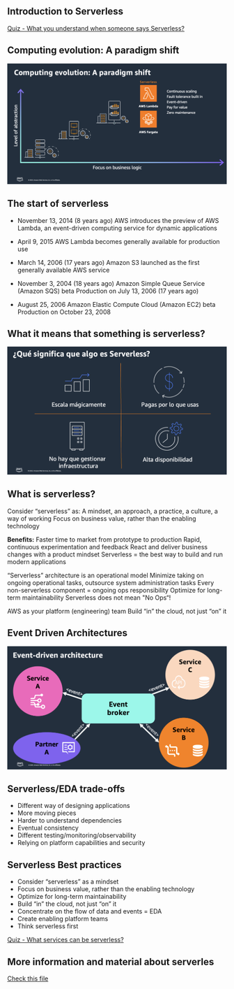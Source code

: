 ## Introduction to Serverless

[Quiz - What you understand when someone says Serverless?](https://www.menti.com/alc7zp5asbsx)

## Computing evolution: A paradigm shift

![imagen](./images/01.png)

## The start of serverless

- November 13, 2014 (8 years ago)
  AWS introduces the preview of AWS Lambda, an event-driven computing service for dynamic applications

- April 9, 2015
  AWS Lambda becomes generally available for production use

- March 14, 2006 (17 years ago)
  Amazon S3 launched as the first generally available AWS service

- November 3, 2004 (18 years ago)
  Amazon Simple Queue Service (Amazon SQS) beta
  Production on July 13, 2006 (17 years ago)

- August 25, 2006
  Amazon Elastic Compute Cloud (Amazon EC2) beta
  Production on October 23, 2008

## What it means that something is serverless?

![imagen](./images/02.png)

## What is serverless?

Consider “serverless” as:
A mindset, an approach, a practice, a culture, a way of working
Focus on business value, rather than the enabling technology

**Benefits:**
Faster time to market from prototype to production
Rapid, continuous experimentation and feedback
React and deliver business changes with a product mindset
Serverless = the best way to build and run modern applications

“Serverless” architecture is an operational model
Minimize taking on ongoing operational tasks, outsource system administration tasks
Every non-serverless component = ongoing ops responsibility
Optimize for long-term maintainability
Serverless does not mean "No Ops“!

AWS as your platform (engineering) team
Build “in” the cloud, not just “on” it

## Event Driven Architectures

![imagen](./images/03.png)

## Serverless/EDA trade-offs

- Different way of designing applications
- More moving pieces
- Harder to understand dependencies
- Eventual consistency
- Different testing/monitoring/observability
- Relying on platform capabilities and security

## Serverless Best practices

- Consider “serverless” as a mindset
- Focus on business value, rather than the enabling technology
- Optimize for long-term maintainability
- Build “in” the cloud, not just “on” it
- Concentrate on the flow of data and events = EDA
- Create enabling platform teams
- Think serverless first

[Quiz - What services can be serverless?](https://www.menti.com/al3zmcim2d7h)

## More information and material about serverles

[Check this file](materiales.md)
